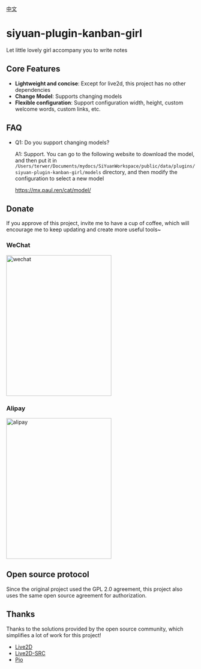 [中文](README_zh_CN.md)

# siyuan-plugin-kanban-girl

Let little lovely girl accompany you to write notes

## Core Features

- **Lightweight and concise**: Except for live2d, this project has no other dependencies
- **Change Model**: Supports changing models
- **Flexible configuration**: Support configuration width, height, custom welcome words, custom links, etc.

## FAQ

* Q1: Do you support changing models?

  A1: Support. You can go to the following website to download the model, and then put it in `/Users/terwer/Documents/mydocs/SiYuanWorkspace/public/data/plugins/siyuan-plugin-kanban-girl/models` directory, and then modify the configuration to select a new model

  https://mx.paul.ren/cat/model/

## Donate

If you approve of this project, invite me to have a cup of coffee, which will encourage me to keep updating and create more useful tools~

### WeChat

<div>
<img src="https://static-rs-terwer.oss-cn-beijing.aliyuncs.com/donate/wechat.jpg" alt="wechat" style="width:280px;height:375px;" />
</div>

### Alipay

<div>
<img src="https://static-rs-terwer.oss-cn-beijing.aliyuncs.com/donate/alipay.jpg" alt="alipay" style="width:280px;height:375px;" />
</div>

## Open source protocol

Since the original project used the GPL 2.0 agreement, this project also uses the same open source agreement for authorization.

## Thanks

Thanks to the solutions provided by the open source community, which simplifies a lot of work for this project!

- [Live2D](https://www.live2d.com)
- [Live2D-SRC](https://github.com/journey-ad/live2d_src)
- [Pio](https://github.com/Dreamer-Paul/Pio)